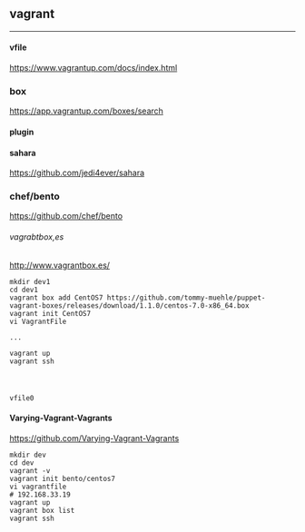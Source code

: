 ## vagrant

---

#### vfile
https://www.vagrantup.com/docs/index.html

### box
https://app.vagrantup.com/boxes/search

#### plugin
#### sahara
https://github.com/jedi4ever/sahara

### chef/bento
https://github.com/chef/bento

###### vagrabtbox,es
http://www.vagrantbox.es/

```
mkdir dev1
cd dev1
vagrant box add CentOS7 https://github.com/tommy-muehle/puppet-vagrant-boxes/releases/download/1.1.0/centos-7.0-x86_64.box
vagrant init CentOS7
vi VagrantFile
```
```
...
```
```
vagrant up
vagrant ssh



```


####

###
###

```
vfile0

```

#### Varying-Vagrant-Vagrants
https://github.com/Varying-Vagrant-Vagrants


```
mkdir dev
cd dev
vagrant -v
vagrant init bento/centos7
vi vagrantfile
# 192.168.33.19
vagrant up
vagrant box list
vagrant ssh


```

```
```
